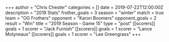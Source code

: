 +++
author = "Chris Chester"
categories = []
date = 2019-07-22T12:00:00Z
description = "2019 Stats"
frother_goals = 3
season = "winter"
match = true
team = "OG Frothers"
opponent = "Karori Boomers"
opponent_goals = 2
result = "Win"
title = "2019 Season - Game 15"
type = "post"
[[scorers]]
goals = 1
scorer = "Jack Furnish"
[[scorers]]
goals = 1
scorer = "Lance Molyneaux"
[[scorers]]
goals = 1
scorer = "Lee Greengrass"
+++
